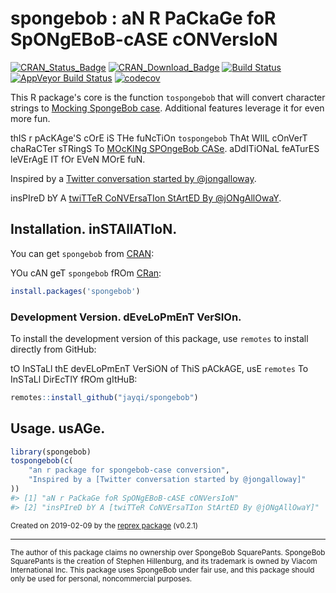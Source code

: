 # spongebob : aN R PaCkaGe foR SpONgEBoB-cASE cONVersIoN

[![CRAN\_Status\_Badge](https://www.r-pkg.org/badges/version-last-release/spongebob)](https://cran.r-project.org/package=spongebob) [![CRAN\_Download\_Badge](https://cranlogs.r-pkg.org/badges/grand-total/spongebob)](https://cran.r-project.org/package=spongebob) [![Build Status](https://travis-ci.org/jayqi/spongebob.svg?branch=master)](https://travis-ci.org/jayqi/spongebob) [![AppVeyor Build Status](https://ci.appveyor.com/api/projects/status/github/jayqi/spOngEbOB?branch=master&svg=true)](https://ci.appveyor.com/project/jayqi/spOngEbOB) [![codecov](https://codecov.io/gh/jayqi/spongebob/branch/master/graph/badge.svg)](https://codecov.io/gh/jayqi/spongebob)

This R package's core is the function `tospongebob` that will convert character strings to [Mocking SpongeBob case](https://knowyourmeme.com/memes/mocking-spongebob). Additional features leverage it for even more fun. 

thIS r pAcKAge'S cOrE iS THe fuNcTiOn `tospongebob` ThAt WIlL cOnVerT chaRaCTer sTRingS To [MOcKINg SPOngeBob CASe](https://knowyourmeme.com/memes/mocking-spongebob). aDdITiONaL feATurES leVErAgE IT fOr EVeN MOrE fuN.


Inspired by a [Twitter conversation started by @jongalloway](https://twitter.com/jongalloway/status/1075889210714816512).

insPIreD bY A [twiTTeR CoNVErsaTIon StArtED By @jONgAllOwaY](https://twitter.com/jongalloway/status/1075889210714816512).

## Installation. inSTAllATIoN.

You can get `spongebob` from [CRAN](https://CRAN.R-project.org/package=spongebob):

YOu cAN geT `spongebob` fROm [CRan](https://CRAN.R-project.org/package=spongebob):

``` r
install.packages('spongebob')
```

### Development Version. dEveLoPmEnT VerSIOn.

To install the development version of this package, use `remotes` to install directly from GitHub:

tO InSTaLl thE devELoPmEnT VerSiON of ThiS pACkAGE, usE `remotes` To InSTaLl DirEcTlY fROm gItHuB:

``` r
remotes::install_github("jayqi/spongebob")
```

## Usage. usAGe.

``` r
library(spongebob)
tospongebob(c(
    "an r package for spongebob-case conversion",
    "Inspired by a [Twitter conversation started by @jongalloway]"
))
#> [1] "aN r PaCkaGe foR SpONgEBoB-cASE cONVersIoN"
#> [2] "insPIreD bY A [twiTTeR CoNVErsaTIon StArtED By @jONgAllOwaY]"
```
<sup>Created on 2019-02-09 by the [reprex package](https://reprex.tidyverse.org) (v0.2.1)</sup>

---

<sup>The author of this package claims no ownership over SpongeBob SquarePants. SpongeBob SquarePants is the creation of Stephen Hillenburg, and its trademark is owned by Viacom International Inc. This package uses SpongeBob under fair use, and this package should only be used for personal, noncommercial purposes.</sup>
